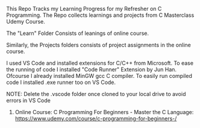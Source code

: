 This Repo Tracks my Learning Progress for my Refresher on C Programming. 
The Repo collects learnings and projects from C Masterclass Udemy Course.

The "Learn" Folder Consists of leanings of online course.

Similarly, the Projects folders consists of project assignments in the online course.

I used VS Code and installed extensions for C/C++ from Microsoft. 
To ease the running of code I installed "Code Runner" Extension by Jun Han. Ofcourse I already installed MinGW gcc C compiler.
To easily run compiled code I installed .exe runner too on VS Code.

NOTE: Delete the .vscode folder once cloned to your local drive to avoid errors in VS Code

1. Online Course: C Programming For Beginners - Master the C Language:
 https://www.udemy.com/course/c-programming-for-beginners-/ 
 

